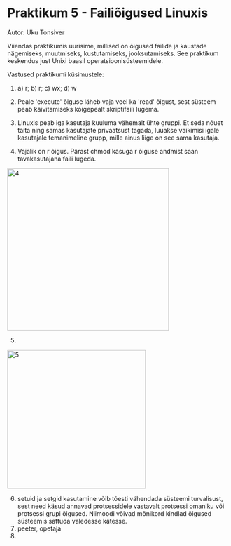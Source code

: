 # Praktikum 5 - Failiõigused Linuxis
Autor: Uku Tonsiver

Viiendas praktikumis uurisime, millised on õigused failide ja kaustade nägemiseks, muutmiseks, kustutamiseks, jooksutamiseks. See praktikum keskendus just Unixi baasil operatsioonisüsteemidele.

Vastused praktikumi küsimustele:

1. a) r; b) r; c) wx; d) w

2. Peale 'execute' õiguse läheb vaja veel ka 'read' õigust, sest süsteem peab käivitamiseks kõigepealt skriptifaili lugema.

3. Linuxis peab iga kasutaja kuuluma vähemalt ühte gruppi. Et seda nõuet täita ning samas kasutajate privaatsust tagada, luuakse vaikimisi igale kasutajale temanimeline grupp, mille ainus liige on see sama kasutaja.
4. Vajalik on r õigus. Pärast chmod käsuga r õiguse andmist saan tavakasutajana faili lugeda.
<img width="369" alt="4" src="https://user-images.githubusercontent.com/92918498/195652554-c9bfd2a6-0066-4658-9017-1d78c71f2095.png">

5. 
<img width="316" alt="5" src="https://user-images.githubusercontent.com/92918498/195660350-c22d444a-5b6f-448d-ad33-5d2dcf9276ee.png">

6. setuid ja setgid kasutamine võib tõesti vähendada süsteemi turvalisust, sest need käsud annavad protsessidele vastavalt protsessi omaniku või protsessi grupi õigused. Niimoodi võivad mõnikord kindlad õigused süsteemis sattuda valedesse kätesse.
7. peeter, opetaja
8. 

